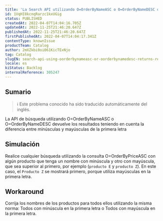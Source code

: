 ```yaml
---
title: 'La Search API utilizando O=OrderByNameASC o O=OrderByNameDESC devuelve los resultados teniendo en cuenta la diferencia entre minúsculas y mayúsculas de la primera letra'
id: 1VqHI8kcnqRarzc1kxUGig
status: PUBLISHED
createdAt: 2022-04-07T14:04:16.705Z
updatedAt: 2022-11-25T21:46:20.647Z
publishedAt: 2022-11-25T21:46:20.647Z
firstPublishedAt: 2022-04-07T14:04:17.341Z
contentType: knownIssue
productTeam: Catalog
author: 2mXZkbi0oi061KicTExNjo
tag: Catalog
slugEN: search-api-using-oorderbynameasc-or-oorderbynamedesc-returns-results-considering-difference-in-lower-case-and-uppercase-for-first-letter
locale: es
kiStatus: Backlog
internalReference: 305247
---
```


## Sumario

>ℹ️ Este problema conocido ha sido traducido automáticamente del inglés.


La API de búsqueda utilizando O=OrderByNameASC o O=OrderByNameDESC devuelve los resultados teniendo en cuenta la diferencia entre minúsculas y mayúsculas de la primera letra



## Simulación


Realice cualquier búsqueda utilizando la consulta O=OrderByPriceASC con algún producto que tenga un nombre con minúscula y otro con mayúscula, que sea superior al primero, por ejemplo (`producto E` y `producto Z`).
En este caso, el `Producto Z` se mostrará primero, porque utiliza mayúsculas en la primera letra.



## Workaround


Corrija los nombres de los productos para todos ellos utilizando la misma norma: Todos con minúscula en la primera letra o Todos con mayúscula en la primera letra.

